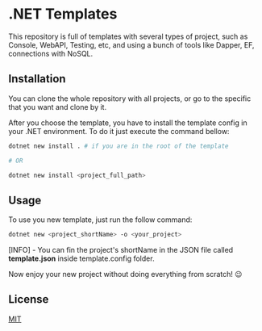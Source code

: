 # .NET Templates

This repository is full of templates with several types of project, such as Console, WebAPI, Testing, etc, and using a bunch of tools like Dapper, EF, connections with NoSQL.

## Installation
You can clone the whole repository with all projects, or go to the specific that you want and clone by it.

After you choose the template, you have to install the template config in your .NET environment. To do it just execute the command bellow:

```bash
dotnet new install . # if you are in the root of the template

# OR

dotnet new install <project_full_path>
```

## Usage
To use you new template, just run the follow command:

```bash
dotnet new <project_shortName> -o <your_project>
```
[INFO] - You can fin the project's shortName in the JSON file called **template.json** inside template.config folder.

Now enjoy your new project without doing everything from scratch! 😉
## License

[MIT](https://choosealicense.com/licenses/mit/)
